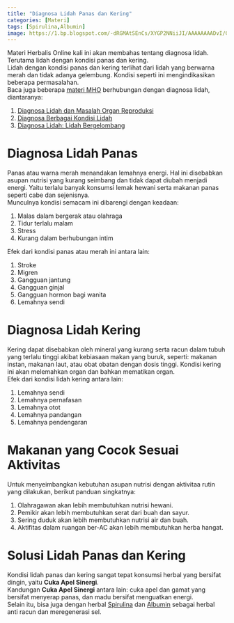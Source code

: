 ```yaml
---
title: "Diagnosa Lidah Panas dan Kering"
categories: [Materi]
tags: [Spirulina,Albumin]
image: https://1.bp.blogspot.com/-dRGMAtSEnCs/XYGP2NNiiJI/AAAAAAAADvI/GkXE953sq0Q3cV0UJVokrnwJkSLPQb-AwCKgBGAsYHg/s1600/201909-mho-diagnosa-lidah.png
---
```


<div class="paraph">Materi Herbalis Online kali ini akan membahas tentang diagnosa lidah. Terutama lidah dengan kondisi panas dan kering.</div>

<div class="paraph">Lidah dengan kondisi panas dan kering terlihat dari lidah yang berwarna merah dan tidak adanya gelembung. Kondisi seperti ini mengindikasikan beberapa permasalahan.</div>


<div class="paraph">Baca juga beberapa <a href="{{ site.baseurl }}/categories/materi" title="Materi MHO">materi MHO</a> berhubungan dengan diagnosa lidah, diantaranya:</div>

<ol>
<li><a class="mhoapp teal" href="{{ site.baseurl }}/posts/diagnosa-lidah-dan-permasalahan-organ-reproduksi-fwi" title="Diagnosa Lidah dan Masalah Organ Reproduksi">Diagnosa Lidah dan Masalah Organ Reproduksi</a></li>
<li><a class="mhoapp teal" href="{{ site.baseurl }}/posts/diagnosa-berbagai-kondisi-lidah-r79" title="Diagnosa Berbagai Kondisi Lidah">Diagnosa Berbagai Kondisi Lidah</a></li>
<li><a class="mhoapp teal" href="{{ site.baseurl }}/posts/diagnosa-lidah-bergelombang-x30" title="Diagnosa Lidah: Lidah Bergelombang">Diagnosa Lidah: Lidah Bergelombang</a></li>
</ol>

<h1>Diagnosa Lidah Panas</h1>

<div class="paraph">Panas atau warna merah menandakan lemahnya energi. Hal ini disebabkan asupan nutrisi yang kurang seimbang dan tidak dapat diubah menjadi energi. Yaitu terlalu banyak konsumsi lemak hewani serta makanan panas seperti cabe dan sejenisnya.</div>

<div class="paraph">Munculnya kondisi semacam ini dibarengi dengan keadaan:</div>

<ol><li>Malas dalam bergerak atau olahraga</li>
<li>Tidur terlalu malam</li>
<li>Stress</li>
<li>Kurang dalam berhubungan intim</li></ol>

<div class="paraph">Efek dari kondisi panas atau merah ini antara lain:</div>

<ol><li>Stroke</li>
<li>Migren</li>
<li>Gangguan jantung</li>
<li>Gangguan ginjal</li>
<li>Gangguan hormon bagi wanita</li>
<li>Lemahnya sendi</li></ol>

<h1>Diagnosa Lidah Kering</h1>

<div class="paraph">Kering dapat disebabkan oleh mineral yang kurang serta racun dalam tubuh yang terlalu tinggi akibat kebiasaan makan yang buruk, seperti: makanan instan, makanan laut, atau obat obatan dengan dosis tinggi. Kondisi kering ini akan melemahkan organ dan bahkan mematikan organ.</div>

<div class="paraph">Efek dari kondisi lidah kering antara lain:</div>

<ol><li>Lemahnya sendi</li>
<li>Lemahnya pernafasan</li>
<li>Lemahnya otot</li>
<li>Lemahnya pandangan</li>
<li>Lemahnya pendengaran</li></ol>

<h1>Makanan yang Cocok Sesuai Aktivitas</h1>

<div class="paraph">Untuk menyeimbangkan kebutuhan asupan nutrisi dengan aktivitaa rutin yang dilakukan, berikut panduan singkatnya:</div>

<ol><li>Olahragawan akan lebih membutuhkan nutrisi hewani.</li>
<li>Pemikir akan lebih membutuhkan serat dari buah dan sayur.</li>
<li>Sering duduk akan lebih membutuhkan nutrisi air dan buah.</li>
<li>Aktifitas dalam ruangan ber-AC akan lebih membutuhkan herba hangat.</li></ol>

<h1>Solusi Lidah Panas dan Kering</h1>

<div class="paraph">Kondisi lidah panas dan kering sangat tepat konsumsi herbal yang bersifat dingin, yaitu <b>Cuka Apel Sinergi</b>.</div>

<div class="paraph">Kandungan <b>Cuka Apel Sinergi</b> antara lain: cuka apel dan gamat yang bersifat menyerap panas, dan madu bersifat menguatkan energi.</div>

<div class="paraph">Selain itu, bisa juga dengan herbal <a  class="mhoapp green" href="{{ site.baseurl }}/posts/kapsul-spirulina-9ee" title="Kapsul Spirulina Attaubah">Spirulina</a> dan <a  class="mhoapp blue" href="{{ site.baseurl }}/posts/kapsul-albumin-zp4" title="Kapsul Albumin">Albumin</a> sebagai herbal anti racun dan meregenerasi sel.</div>